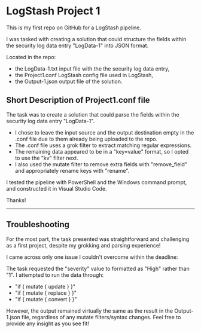 # LogStash Project 1
This is my first repo on GitHub for a LogStash pipeline.

I was tasked with creating a solution that could structure the fields within the security log data entry "LogData-1" into JSON format.

Located in the repo: 
* the LogData-1.txt input file with the the security log data entry,
* the Project1.conf LogStash config file used in LogStash,
* the Output-1.json output file of the solution.

## Short Description of Project1.conf file

The task was to create a solution that could parse the fields within the security log data entry "LogData-1".

* I chose to leave the input source and the output destination empty in the .conf file due to them already being uploaded to the repo. 
* The .conf file uses a grok filter to extract matching regular expressions.
* The remaining data appeared to be in a "key=value" format, so I opted to use the "kv" filter next.
* I also used the mutate filter to remove extra fields with "remove_field" and appropriately rename keys with "rename".

I tested the pipeline with PowerShell and the Windows command prompt, and constructed it in Visual Studio Code.

Thanks!

***

## Troubleshooting

For the most part, the task presented was straightforward and challenging as a first project, despite my grokking and parsing experience!

I came across only one issue I couldn't overcome within the deadline:

The task requested the "severity" value to formatted as "High" rather than "1". I attempted to run the data through: 

* "if { mutate { update } }"
* "if { mutate { replace } }"
* "if { mutate { convert } }"

However, the output remained virtually the same as the result in the Output-1.json file, regardless of any mutate filters/syntax changes.
Feel free to provide any insight as you see fit!
